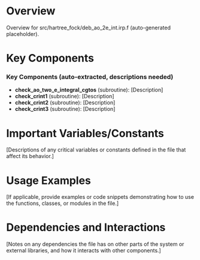 # Overview

Overview for src/hartree_fock/deb_ao_2e_int.irp.f (auto-generated placeholder).

# Key Components

### Key Components (auto-extracted, descriptions needed)
- **check_ao_two_e_integral_cgtos** (subroutine): [Description]
- **check_crint1** (subroutine): [Description]
- **check_crint2** (subroutine): [Description]
- **check_crint3** (subroutine): [Description]

# Important Variables/Constants

[Descriptions of any critical variables or constants defined in the file that affect its behavior.]

# Usage Examples

[If applicable, provide examples or code snippets demonstrating how to use the functions, classes, or modules in the file.]

# Dependencies and Interactions

[Notes on any dependencies the file has on other parts of the system or external libraries, and how it interacts with other components.]
